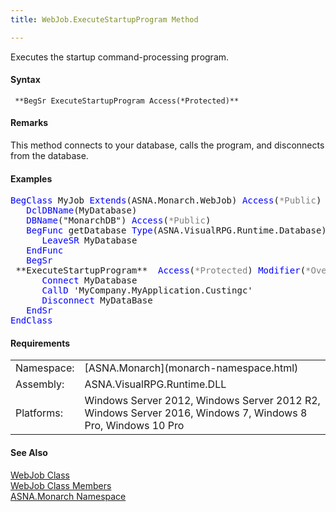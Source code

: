 ```yaml
---
title: WebJob.ExecuteStartupProgram Method

---
```


Executes the startup command-processing program.

#### Syntax
<pre class="prettyprint"><code class="avr"> **BegSr ExecuteStartupProgram Access(*Protected)**  </code></pre>

#### Remarks
This method connects to your database, calls the program, and disconnects from the database.

#### Examples
<pre class="example"><span style="color:blue">BegClass</span> MyJob <span style="color:blue">Extends</span>(ASNA.Monarch.WebJob) <span style="color:blue">Access</span>(<span style="color:gray">*Public</span>)
   <span style="color:blue">DclDB</span><span style="color:blue">Name</span>(MyDatabase) 
   <span style="color:blue">DBName</span>("MonarchDB") <span style="color:blue">Access</span>(<span style="color:gray">*Public</span>)
   <span style="color:blue">BegFunc</span> getDatabase <span style="color:blue">Type</span>(ASNA.VisualRPG.Runtime.Database) <span style="color:blue">Access</span>(<span style="color:gray">*Protected</span>) <span style="color:blue">Modifier</span>(<span style="color:gray">*Overrides</span>)
      <span style="color:blue">LeaveSR</span> MyDatabase
   <span style="color:blue">EndFunc</span>
   <span style="color:#0000ff">BegSr</span>
 **ExecuteStartupProgram**  <span style="color:blue">Access</span>(<span style="color:gray">*Protected</span>) <span style="color:blue">Modifier</span>(<span style="color:gray">*Overrides</span>)
      <span style="color:#0000ff">Connect</span> MyDatabase
      <span style="color:#0000ff">CallD</span> 'MyCompany.MyApplication.Custingc'
      <span style="color:#0000ff">Disconnect</span> MyDataBase
   <span style="color:#0000ff">EndSr</span>
<span style="color:#0000ff">EndClass</span></pre>

<!-- -->

#### Requirements
<table class="dttable" cellspacing="0" cellpadding="4" width="60%">
           <colgroup>
            <col width="15%" style="font-weight:bold" />
            <col width="85%" />
          </colgroup>
          <tr>
            <td>Namespace:</td>
            <td>[ASNA.Monarch](monarch-namespace.html)</td>
          </tr>
          <tr>
            <td>Assembly:</td>
            <td>ASNA.VisualRPG.Runtime.DLL</td>
          </tr>
         <tr>
            <td>Platforms:</td>
            <td> Windows Server 2012, Windows Server 2012 R2, Windows Server 2016,  Windows 7, Windows 8 Pro, Windows 10 Pro</td>
         </tr>
</table>

<!-- end -->

#### See Also
[WebJob Class](web-job-class.html) <br /> [WebJob Class Members](web-job-class-members.html) <br /> [ASNA.Monarch Namespace](monarch-namespace.html) 
